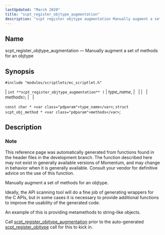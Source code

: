 ```yaml
---
lastUpdated: "March 2020"
title: "scpt_register_objtype_augmentation"
description: "scpt register objtype augmentation Manually augment a set of methods for an objtype int scpt register objtype augmentation type name methods const char type name struct scpt obj method methods This reference page was automatically generated from functions found in the header files in the development branch The function described..."
---
```


<a name="apis.scpt_register_objtype_augmentation"></a> 
## Name

scpt_register_objtype_augmentation — Manually augment a set of methods for an objtype

## Synopsis

`#include "modules/scriptlets/ec_scriptlet.h"`

| `int **scpt_register_objtype_augmentation** (` | <var class="pdparam">type_name</var>, |   |
|   | <var class="pdparam">methods</var>`)`; |   |

`const char * <var class="pdparam">type_name</var>`;
`struct scpt_obj_method * <var class="pdparam">methods</var>`;<a name="idp59496864"></a> 
## Description

### Note

This reference page was automatically generated from functions found in the header files in the development branch. The function described here may not exist in generally available versions of Momentum, and may change in behavior when it is generally available. Consult your vendor for definitive advice on the use of this function.

Manually augment a set of methods for an objtype.

Ideally, the API scanning tool will do a fine job of generating wrappers for the C APIs, but in some cases it is necessary to provide additional functions to improve the usability of the generated code.

An example of this is providing metamethods to string-like objects.

Call [scpt_register_objtype_augmentation](/momentum/3/3-api/apis-scpt-register-objtype-augmentation) prior to the auto-generated [scpt_register_objtype](/momentum/3/3-api/apis-scpt-register-objtype) call for this to kick in.